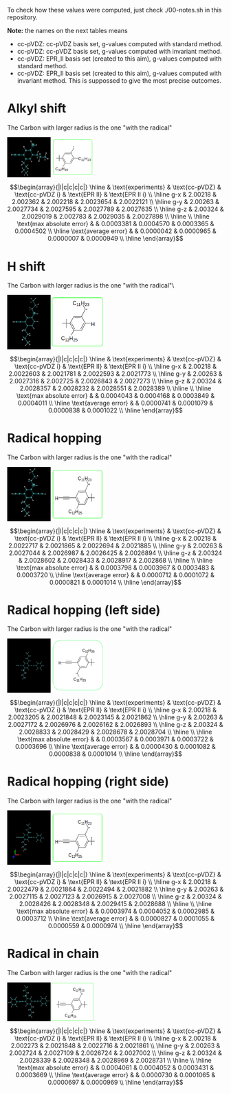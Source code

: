 To check how these values were computed, just check ./00-notes.sh in this
repository.

**Note:** the names on the next tables means
- cc-pVDZ: cc-pVDZ basis set, g-values computed with standard method.
- cc-pVDZ: cc-pVDZ basis set, g-values computed with invariant method.
- cc-pVDZ: EPR_II basis set (created to this aim), g-values computed with standard method.
- cc-pVDZ: EPR_II basis set (created to this aim), g-values computed with invariant method. This is suppossed to give the most precise outcomes.

# Alkyl shift
The Carbon with larger radius is the one "with the radical"
<div style="display: flex;">
  <img src="/AlkylShift/Alkylshift.png" alt="Image 1" width="20%">
  <img src="/AlkylShift/Alkyl.png" alt="Image 2" width="20%">
</div>

```math
\begin{array}{|l|c|c|c|c|}
\hline
                   & \text{experiments} & \text{cc-pVDZ}   & \text{cc-pVDZ i} & \text{EPR II}    & \text{EPR II i}   \\ \hline
g-x                & 2.00218     & 2.002362  & 2.002218  & 2.0023654 & 2.0022121  \\ \hline
g-y                & 2.00263     & 2.0027734 & 2.0027595 & 2.0027789 & 2.0027635  \\ \hline
g-z                & 2.00324     & 2.0029019 & 2.002783  & 2.0029035 & 2.0027898  \\ \hline \\ \hline
\text{max absolute error} &             & 0.0003381 & 0.0004570 & 0.0003365 & 0.0004502  \\ \hline
\text{average error}      &             & 0.0000042 & 0.0000965 & 0.0000007 & 0.0000949  \\ \hline
\end{array}
```

# H shift
The Carbon with larger radius is the one "with the radical"\

<div style="display: flex;">
  <img src="/Hshift/Hshift.png" alt="Image 1" width="20%">
  <img src="/Hshift/H.png" alt="Image 2" width="25%">
</div>

```math
\begin{array}{|l|c|c|c|c|}
\hline
                   & \text{experiments} & \text{cc-pVDZ}   & \text{cc-pVDZ i} & \text{EPR II}    & \text{EPR II i}   \\ \hline
g-x                & 2.00218     & 2.0022603 & 2.0021781 & 2.0022593 & 2.0021773  \\ \hline
g-y                & 2.00263     & 2.0027316 & 2.002725  & 2.0026843 & 2.0027273  \\ \hline
g-z                & 2.00324     & 2.0028357 & 2.0028232 & 2.0028551 & 2.0028389  \\ \hline \\ \hline
\text{max absolute error} &             & 0.0004043 & 0.0004168 & 0.0003849 & 0.0004011  \\ \hline
\text{average error}      &             & 0.0000741 & 0.0001079 & 0.0000838 & 0.0001022  \\ \hline
\end{array}
```
 
# Radical hopping
The Carbon with larger radius is the one "with the radical"

<div style="display: flex;">
  <img src="/Rhop/Rhop.png" alt="Image 1" width="20%">
  <img src="/Rhop/radical.png" alt="Image 2" width="25%">
</div>

```math
\begin{array}{|l|c|c|c|c|}
\hline
                   & \text{experiments} & \text{cc-pVDZ}   & \text{cc-pVDZ i} & \text{EPR II}    & \text{EPR II i}   \\ \hline
g-x                & 2.00218     & 2.0022717 & 2.0021865 & 2.0022694 & 2.0021885  \\ \hline
g-y                & 2.00263     & 2.0027044 & 2.0026987 & 2.0026425 & 2.0026894  \\ \hline
g-z                & 2.00324     & 2.0028602 & 2.0028433 & 2.0028917 & 2.002868   \\ \hline \\ \hline
\text{max absolute error} &             & 0.0003798 & 0.0003967 & 0.0003483 & 0.0003720  \\ \hline
\text{average error}      &             & 0.0000712 & 0.0001072 & 0.0000821 & 0.0001014  \\ \hline
\end{array}
```

# Radical hopping (left side)
The Carbon with larger radius is the one "with the radical"
<div style="display: flex;">
  <img src="/left/left.png" alt="Image 1" width="20%">
  <img src="/left/left2.png" alt="Image 2" width="25%">
</div>

```math
\begin{array}{|l|c|c|c|c|}
\hline
                   & \text{experiments} & \text{cc-pVDZ}   & \text{cc-pVDZ i} & \text{EPR II}    & \text{EPR II i}   \\ \hline
g-x                & 2.00218     & 2.0023205 & 2.0021848 & 2.0023145 & 2.0021862  \\ \hline
g-y                & 2.00263     & 2.0027172 & 2.0026976 & 2.0026162 & 2.0026893  \\ \hline
g-z                & 2.00324     & 2.0028833 & 2.0028429 & 2.0028678 & 2.0028704  \\ \hline \\ \hline
\text{max absolute error} &             & 0.0003567 & 0.0003971 & 0.0003722 & 0.0003696  \\ \hline
\text{average error}      &             & 0.0000430 & 0.0001082 & 0.0000838 & 0.0001014  \\ \hline
\end{array}
```

# Radical hopping (right side)
The Carbon with larger radius is the one "with the radical"
<div style="display: flex;">
  <img src="/right/right.png" alt="Image 1" width="20%">
  <img src="/Rhop/radical.png" alt="Image 2" width="25%">
</div>

```math
\begin{array}{|l|c|c|c|c|}
\hline
                   & \text{experiments} & \text{cc-pVDZ}   & \text{cc-pVDZ i} & \text{EPR II}    & \text{EPR II i}   \\ \hline
g-x                & 2.00218     & 2.0022479 & 2.0021864 & 2.0022494 & 2.0021882  \\ \hline
g-y                & 2.00263     & 2.0027115 & 2.0027123 & 2.0026915 & 2.0027008  \\ \hline
g-z                & 2.00324     & 2.0028426 & 2.0028348 & 2.0029415 & 2.0028688  \\ \hline \\ \hline
\text{max absolute error} &             & 0.0003974 & 0.0004052 & 0.0002985 & 0.0003712  \\ \hline
\text{average error}      &             & 0.0000827 & 0.0001055 & 0.0000559 & 0.0000974  \\ \hline
\end{array}
```

# Radical in chain
The Carbon with larger radius is the one "with the radical"
<div style="display: flex;">
  <img src="/inchain/inchain.png" alt="Image 1" width="20%">
  <img src="/inchain/chain.png" alt="Image 2" width="20%">
</div>

```math
\begin{array}{|l|c|c|c|c|}
\hline
                   & \text{experiments} & \text{cc-pVDZ}   & \text{cc-pVDZ i} & \text{EPR II}    & \text{EPR II i}   \\ \hline
g-x                & 2.00218     & 2.002273  & 2.0021848 & 2.0022716 & 2.0021861  \\ \hline
g-y                & 2.00263     & 2.002724  & 2.0027109 & 2.0026724 & 2.0027002  \\ \hline
g-z                & 2.00324     & 2.0028339 & 2.0028348 & 2.0028969 & 2.0028731  \\ \hline \\ \hline
\text{max absolute error} &             & 0.0004061 & 0.0004052 & 0.0003431 & 0.0003669  \\ \hline
\text{average error}      &             & 0.0000730 & 0.0001065 & 0.0000697 & 0.0000969  \\ \hline
\end{array}
```
